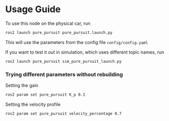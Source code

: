 # Usage Guide

To use this node on the physical car, run

```bash
ros2 launch pure_pursuit pure_pursuit.launch.py
```

This will use the parameters from the config file `config/config.yaml`

If you want to test it out in simulation, which uses different topic names, run

```bash
ros2 launch pure_pursuit sim_pure_pursuit_launch.py
```

### Trying different parameters without rebuilding

Setting the gain
```bash
ros2 param set pure_pursuit K_p 0.1
```

Setting the velocity profile

```bash
ros2 param set pure_pursuit velocity_percentage 0.7
```

